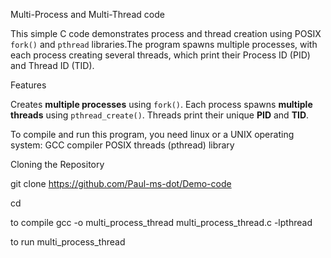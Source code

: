  Multi-Process and Multi-Thread code

This simple C code demonstrates process and thread creation using POSIX `fork()` and `pthread` libraries.The program spawns multiple processes, with each process creating several threads, which print their Process ID (PID) and Thread ID (TID).

 Features

Creates **multiple processes** using `fork()`.
Each process spawns **multiple threads** using `pthread_create()`.
Threads print their unique **PID** and **TID**.


To compile and run this program, you need linux or a UNIX operating system:
GCC compiler
POSIX threads (pthread) library

 Cloning the Repository

git clone https://github.com/Paul-ms-dot/Demo-code

cd <repository-directory>

to compile
  gcc -o multi_process_thread multi_process_thread.c -lpthread

to run
  multi_process_thread

